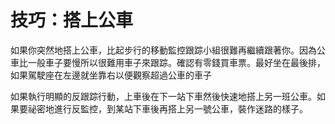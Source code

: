 [Title]: # (技巧:搭上公車)
[Difficulty]: # (進階)
[Order]: # (8)

# 技巧：搭上公車

如果你突然地搭上公車，比起步行的移動監控跟踪小組很難再繼續跟著你。因為公車比一般車子要慢所以很難用車子來跟踪。確認有零錢買車票。最好坐在最後排，如果駕駛座在左邊就坐靠右以便觀察超過公車的車子

如果執行明顯的反跟踪行動，上車後在下一站下車然後快速地搭上另一班公車。如果要祕密地進行反監控，到某站下車後再搭上另一號公車，裝作迷路的樣子。